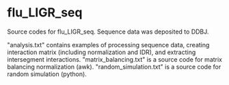 # flu_LIGR_seq
Source codes for flu_LIGR_seq.
Sequence data was deposited to DDBJ.

"analysis.txt" contains examples of processing sequence data, creating interaction matrix (including normalization and IDR), and extracting intersegment interactions.
"matrix_balancing.txt" is a source code for matrix balancing normalization (awk).
"random_simulation.txt" is a source code for random simulation (python).
